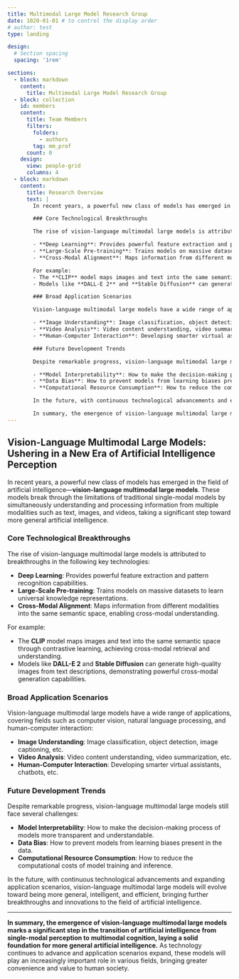 ```yaml
---
title: Multimodal Large Model Research Group
date: 1020-01-01 # to control the display order
# author: test
type: landing

design:
  # Section spacing
  spacing: '1rem'

sections:
  - block: markdown
    content:
      title: Multimodal Large Model Research Group
  - block: collection
    id: members
    content:
      title: Team Members
      filters:
        folders:
          - authors
        tag: mm_prof
      count: 0
    design:
      view: people-grid
      columns: 4
  - block: markdown
    content:
      title: Research Overview
      text: |
        In recent years, a powerful new class of models has emerged in the field of artificial intelligence—**vision-language multimodal large models**. These models break through the limitations of traditional single-modal models by simultaneously understanding and processing information from multiple modalities such as text, images, and videos, taking a significant step toward more general artificial intelligence.

        ### Core Technological Breakthroughs

        The rise of vision-language multimodal large models is attributed to breakthroughs in the following key technologies:

        - **Deep Learning**: Provides powerful feature extraction and pattern recognition capabilities.
        - **Large-Scale Pre-training**: Trains models on massive datasets to learn universal knowledge representations.
        - **Cross-Modal Alignment**: Maps information from different modalities into the same semantic space, enabling cross-modal understanding.

        For example:
        - The **CLIP** model maps images and text into the same semantic space through contrastive learning, achieving cross-modal retrieval and understanding.
        - Models like **DALL-E 2** and **Stable Diffusion** can generate high-quality images from text descriptions, demonstrating powerful cross-modal generation capabilities.

        ### Broad Application Scenarios

        Vision-language multimodal large models have a wide range of applications, covering fields such as computer vision, natural language processing, and human-computer interaction:

        - **Image Understanding**: Image classification, object detection, image captioning, etc.
        - **Video Analysis**: Video content understanding, video summarization, etc.
        - **Human-Computer Interaction**: Developing smarter virtual assistants, chatbots, etc.

        ### Future Development Trends

        Despite remarkable progress, vision-language multimodal large models still face several challenges:

        - **Model Interpretability**: How to make the decision-making process of models more transparent and understandable.
        - **Data Bias**: How to prevent models from learning biases present in the data.
        - **Computational Resource Consumption**: How to reduce the computational costs of model training and inference.

        In the future, with continuous technological advancements and expanding application scenarios, vision-language multimodal large models will evolve toward being more general, intelligent, and efficient, bringing further breakthroughs and innovations to the field of artificial intelligence.

        In summary, the emergence of vision-language multimodal large models marks a significant step in the transition of artificial intelligence from single-modal perception to multimodal cognition, laying a solid foundation for more general artificial intelligence. As technology continues to advance and application scenarios expand, these models will play an increasingly important role in various fields, bringing greater convenience and value to human society.
---
```


## Vision-Language Multimodal Large Models: Ushering in a New Era of Artificial Intelligence Perception

In recent years, a powerful new class of models has emerged in the field of artificial intelligence—**vision-language multimodal large models**. These models break through the limitations of traditional single-modal models by simultaneously understanding and processing information from multiple modalities such as text, images, and videos, taking a significant step toward more general artificial intelligence.

### Core Technological Breakthroughs

The rise of vision-language multimodal large models is attributed to breakthroughs in the following key technologies:

- **Deep Learning**: Provides powerful feature extraction and pattern recognition capabilities.
- **Large-Scale Pre-training**: Trains models on massive datasets to learn universal knowledge representations.
- **Cross-Modal Alignment**: Maps information from different modalities into the same semantic space, enabling cross-modal understanding.

For example:
- The **CLIP** model maps images and text into the same semantic space through contrastive learning, achieving cross-modal retrieval and understanding.
- Models like **DALL-E 2** and **Stable Diffusion** can generate high-quality images from text descriptions, demonstrating powerful cross-modal generation capabilities.

### Broad Application Scenarios

Vision-language multimodal large models have a wide range of applications, covering fields such as computer vision, natural language processing, and human-computer interaction:

- **Image Understanding**: Image classification, object detection, image captioning, etc.
- **Video Analysis**: Video content understanding, video summarization, etc.
- **Human-Computer Interaction**: Developing smarter virtual assistants, chatbots, etc.

### Future Development Trends

Despite remarkable progress, vision-language multimodal large models still face several challenges:

- **Model Interpretability**: How to make the decision-making process of models more transparent and understandable.
- **Data Bias**: How to prevent models from learning biases present in the data.
- **Computational Resource Consumption**: How to reduce the computational costs of model training and inference.

In the future, with continuous technological advancements and expanding application scenarios, vision-language multimodal large models will evolve toward being more general, intelligent, and efficient, bringing further breakthroughs and innovations to the field of artificial intelligence.

---

**In summary, the emergence of vision-language multimodal large models marks a significant step in the transition of artificial intelligence from single-modal perception to multimodal cognition, laying a solid foundation for more general artificial intelligence.** As technology continues to advance and application scenarios expand, these models will play an increasingly important role in various fields, bringing greater convenience and value to human society.